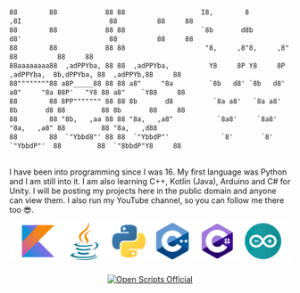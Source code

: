 <br clear="both">


###


###


###


###



```
88        88            88 88                   I8,        8        ,8I                      88          88     88 
88        88            88 88                   `8b       d8b       d8'                      88          88     88
88        88            88 88                    "8,     ,8"8,     ,8"                       88          88     88
88aaaaaaaa88  ,adPPYba, 88 88  ,adPPYba,          Y8     8P Y8     8P  ,adPPYba,  8b,dPPYba, 88  ,adPPYb,88     88
88""""""""88 a8P_____88 88 88 a8"     "8a         `8b   d8' `8b   d8' a8"     "8a 88P'   "Y8 88 a8"    `Y88     88
88        88 8PP""""""" 88 88 8b       d8          `8a a8'   `8a a8'  8b       d8 88         88 8b       88     88
88        88 "8b,   ,aa 88 88 "8a,   ,a8"           `8a8'     `8a8'   "8a,   ,a8" 88         88 "8a,   ,d88     
88        88  `"Ybbd8"' 88 88  `"YbbdP"'             `8'       `8'     `"YbbdP"'  88         88  `"8bbdP"Y8     88
```

<br>
I have been into programming since I was 16. My first language was Python and I am still into it. I am also learning C++, Kotlin (Java), Arduino and C# for Unity. I will be posting my projects here in the public domain and anyone can view them. I also run my YouTube channel, so you can follow me there too 😎.


<p align="left"></p>


<div align="center">
  <img src="Resourses/untitled.png">
</div>


###


<p align="center">
  <a href="https://www.youtube.com/@OpenScriptsOfficial">
      <img src="https://yt3.googleusercontent.com/NdL5i1mQiSF1HyKBR_SKa_acLI7KREcAzVzcIx9CQ3yCcnPW2_pS9B7FZ3b5qEP4bvw8HXFp=w1707-fcrop64=1,00005a57ffffa5a8-k-c0xffffffff-no-nd-rj" alt="Open Scripts Official">
  </a>


</p>

###

</p>
